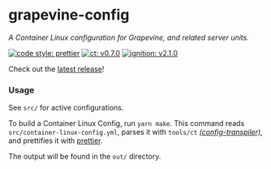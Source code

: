 # grapevine-config
*A Container Linux configuration for Grapevine, and related server units.*

[![code style: prettier](https://img.shields.io/badge/code_style-prettier-ff69b4.svg)](https://github.com/prettier/prettier) [![ct: v0.7.0](https://img.shields.io/badge/ct-v0.7.0-green.svg)](https://github.com/coreos/container-linux-config-transpiler/releases/tag/v0.7.0) [![ignition: v2.1.0](https://img.shields.io/badge/ignition-v2.1.0-blue.svg)](https://coreos.com/ignition/docs/latest/configuration-v2_1.html)

Check out the [latest release](https://github.com/steven-xie/grapevine-config/releases)!

### Usage
See `src/` for active configurations.
 
 To build a Container Linux Config, run `yarn make`. This command reads `src/container-linux-config.yml`, parses it with `tools/ct` [*(config-transpiler)*](https://github.com/coreos/container-linux-config-transpiler), and prettifies it with [prettier](https://github.com/prettier/prettier).
 
 The output will be found in the `out/` directory.
